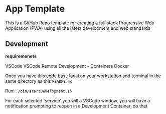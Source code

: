 # App Template

This is a GitHub Repo template for creating a full stack Progressive Web Application (PWA) using all the latest development and web standards


## Development

__requiremenets__

  VSCode
  VSCode Remote Development - Containers
  Docker

Once you have this code base local on your workstation and terminal in the same directory as this `README.md`

Run: `./bin/startDevelopment.sh`

For each selected 'service' you will a VSCode window, you will have a notification prompting to reopen in a Development Container, do that